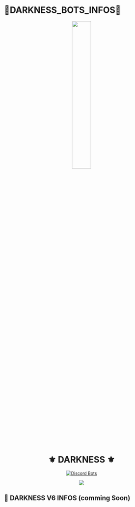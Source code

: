 # 👾DARKNESS_BOTS_INFOS👾

<p align="center">
<img width="35%" src="https://media.discordapp.net/attachments/868872070761697290/885063137529839646/Dark.png">
<br>

<h1 align="center">⚜ DARKNESS ⚜</h1>

<p align="center">
<a href="https://discordbots.org/bot/726211802257686628?utm_source=widget">
<img src="https://discordbots.org/api/widget/726211802257686628.png?test=123456" alt="Discord Bots" />
</a>
 </p>
<p align="center">
<a href="https://discord.gg/sjABtBmTWa"><img src="https://discordapp.com/api/guilds/726208970489987152/widget.png"></a>
</p>

## 🤖 DARKNESS V6 INFOS (comming Soon)
